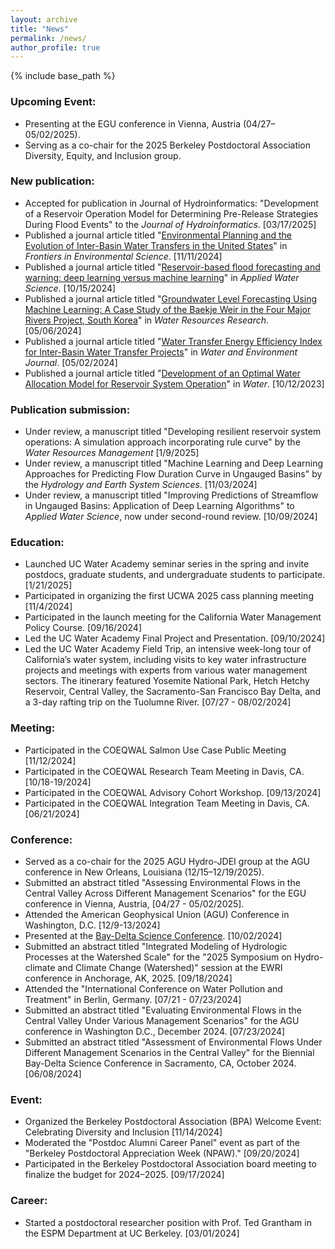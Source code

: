 ```yaml
---
layout: archive
title: "News"
permalink: /news/
author_profile: true
---
```


{% include base_path %}

### Upcoming Event:
* Presenting at the EGU conference in Vienna, Austria (04/27–05/02/2025).
* Serving as a co-chair for the 2025 Berkeley Postdoctoral Association Diversity, Equity, and Inclusion group.

### New publication:
* Accepted for publication in Journal of Hydroinformatics: "Development of a Reservoir Operation Model for Determining Pre-Release Strategies During Flood Events" to the _Journal of Hydroinformatics_. [03/17/2025]
* Published a journal article titled "[Environmental Planning and the Evolution of Inter-Basin Water Transfers in the United States]( https://doi.org/10.3389/fenvs.2024.1489917)" in _Frontiers in Environmental Science_. [11/11/2024]
* Published a journal article titled "[Reservoir-based flood forecasting and warning: deep learning versus machine learning](https://doi.org/10.1007/s13201-024-02298-w)" in _Applied Water Science_. [10/15/2024]
* Published a journal article titled "[Groundwater Level Forecasting Using Machine Learning: A Case Study of the Baekje Weir in the Four Major Rivers Project, South Korea](https://doi.org/10.1029/2022WR032779)" in _Water Resources Research_. [05/06/2024]
* Published a journal article titled "[Water Transfer Energy Efficiency Index for Inter-Basin Water Transfer Projects](https://doi.org/10.1111/wej.12929)" in _Water and Environment Journal_. [05/02/2024]
* Published a journal article titled "[Development of an Optimal Water Allocation Model for Reservoir System Operation](https://doi.org/10.3390/w15203555)" in _Water_. [10/12/2023]

### Publication submission:
* Under review, a manuscript titled "Developing resilient reservoir system operations: A simulation approach incorporating rule curve" by the _Water Resources Management_ [1/9/2025]
* Under review, a manuscript titled "Machine Learning and Deep Learning Approaches for Predicting Flow Duration Curve in Ungauged Basins" by the _Hydrology and Earth System Sciences_. [11/03/2024]
* Under review, a manuscript titled "Improving Predictions of Streamflow in Ungauged Basins: Application of Deep Learning Algorithms" to _Applied Water Science_, now under second-round review. [10/09/2024]

### Education:
* Launched UC Water Academy seminar series in the spring and invite postdocs, graduate students, and undergraduate students to participate. [1/21/2025]
* Participated in organizing the first UCWA 2025 cass planning meeting [11/4/2024]
* Participated in the launch meeting for the California Water Management Policy Course. [09/16/2024]
* Led the UC Water Academy Final Project and Presentation. [09/10/2024]
* Led the UC Water Academy Field Trip, an intensive week-long tour of California’s water system, including visits to key water infrastructure projects and meetings with experts from various water management sectors. The itinerary featured Yosemite National Park, Hetch Hetchy Reservoir, Central Valley, the Sacramento-San Francisco Bay Delta, and a 3-day rafting trip on the Tuolumne River. [07/27 - 08/02/2024]

### Meeting:
* Participated in the COEQWAL Salmon Use Case Public Meeting [11/12/2024]
* Participated in the COEQWAL Research Team Meeting in Davis, CA. [10/18-19/2024]
* Participated in the COEQWAL Advisory Cohort Workshop. [09/13/2024]
* Participated in the COEQWAL Integration Team Meeting in Davis, CA. [06/21/2024]

### Conference:
* Served as a co-chair for the 2025 AGU Hydro-JDEI group at the AGU conference in New Orleans, Louisiana (12/15–12/19/2025).
* Submitted an abstract titled "Assessing Environmental Flows in the Central Valley Across Different Management Scenarios" for the EGU conference in Vienna, Austria, [04/27 - 05/02/2025]. 
* Attended the American Geophysical Union (AGU) Conference in Washington, D.C. [12/9-13/2024]
* Presented at the [Bay-Delta Science Conference](https://www.baydeltascienceconference.com/_files/ugd/8ee68f_2031bd461ef342419eb6aea618286449.pdf). [10/02/2024]
* Submitted an abstract titled "Integrated Modeling of Hydrologic Processes at the Watershed Scale" for the "2025 Symposium on Hydro-climate and Climate Change (Watershed)" session at the EWRI conference in Anchorage, AK, 2025. [09/18/2024]
* Attended the "International Conference on Water Pollution and Treatment" in Berlin, Germany. [07/21 - 07/23/2024]
* Submitted an abstract titled "Evaluating Environmental Flows in the Central Valley Under Various Management Scenarios" for the AGU conference in Washington D.C., December 2024. [07/23/2024]
* Submitted an abstract titled "Assessment of Environmental Flows Under Different Management Scenarios in the Central Valley" for the Biennial Bay-Delta Science Conference in Sacramento, CA, October 2024. [06/08/2024]

### Event:
* Organized the Berkeley Postdoctoral Association (BPA) Welcome Event: Celebrating Diversity and Inclusion [11/14/2024]
* Moderated the "Postdoc Alumni Career Panel" event as part of the "Berkeley Postdoctoral Appreciation Week (NPAW)." [09/20/2024]
* Participated in the Berkeley Postdoctoral Association board meeting to finalize the budget for 2024–2025. [09/17/2024]

### Career:
* Started a postdoctoral researcher position with Prof. Ted Grantham in the ESPM Department at UC Berkeley. [03/01/2024]
